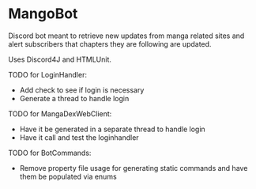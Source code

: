# MangoBot
Discord bot meant to retrieve new updates from manga related sites and alert subscribers that chapters they are following are updated.

Uses Discord4J and HTMLUnit.

TODO for LoginHandler:
- Add check to see if login is necessary
- Generate a thread to handle login

TODO for MangaDexWebClient:
- Have it be generated in a separate thread to handle login
- Have it call and test the loginhandler

TODO for BotCommands:
- Remove property file usage for generating static commands and have them be populated via enums
